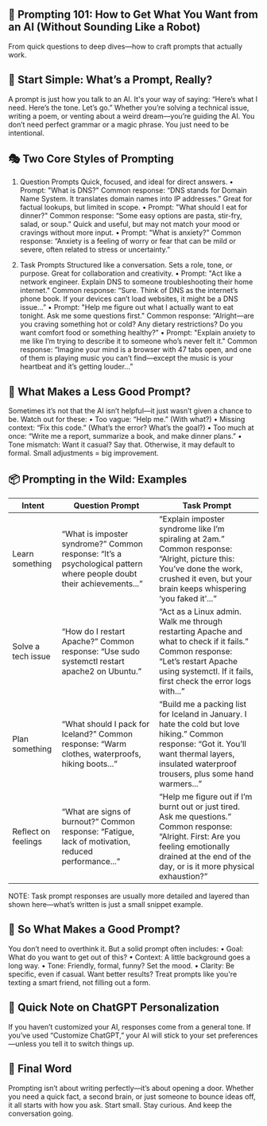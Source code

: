 ## 🎯 Prompting 101: How to Get What You Want from an AI (Without Sounding Like a Robot) 
From quick questions to deep dives—how to craft prompts that actually work.

## 🧠 Start Simple: What’s a Prompt, Really?

A prompt is just how you talk to an AI. It's your way of saying:
“Here’s what I need. Here’s the tone. Let’s go.”
Whether you’re solving a technical issue, writing a poem, or venting about a weird dream—you’re guiding the AI. You don’t need perfect grammar or a magic phrase. You just need to be intentional.

## 🎭 Two Core Styles of Prompting

1. Question Prompts
Quick, focused, and ideal for direct answers.
    • Prompt: "What is DNS?"
Common response: “DNS stands for Domain Name System. It translates domain names into IP addresses.”
Great for factual lookups, but limited in scope.
    • Prompt: "What should I eat for dinner?"
Common response: “Some easy options are pasta, stir-fry, salad, or soup.”
Quick and useful, but may not match your mood or cravings without more input.
    • Prompt: "What is anxiety?"
Common response: “Anxiety is a feeling of worry or fear that can be mild or severe, often related to stress or uncertainty.”

2. Task Prompts
Structured like a conversation. Sets a role, tone, or purpose. Great for collaboration and creativity.
    • Prompt: "Act like a network engineer. Explain DNS to someone troubleshooting their home internet."
Common response: “Sure. Think of DNS as the internet’s phone book. If your devices can’t load websites, it might be a DNS issue…”
    • Prompt: "Help me figure out what I actually want to eat tonight. Ask me some questions first."
Common response: “Alright—are you craving something hot or cold? Any dietary restrictions? Do you want comfort food or something healthy?”
    • Prompt: "Explain anxiety to me like I’m trying to describe it to someone who’s never felt it."
Common response: “Imagine your mind is a browser with 47 tabs open, and one of them is playing music you can’t find—except the music is your heartbeat and it’s getting louder…”

## 🪫 What Makes a Less Good Prompt?

Sometimes it’s not that the AI isn’t helpful—it just wasn’t given a chance to be.
Watch out for these:
    • Too vague: “Help me.” (With what?)
    • Missing context: “Fix this code.” (What’s the error? What’s the goal?)
    • Too much at once: “Write me a report, summarize a book, and make dinner plans.”
    • Tone mismatch: Want it casual? Say that. Otherwise, it may default to formal.
Small adjustments = big improvement.

## 📦 Prompting in the Wild: Examples
|  				Intent 			              	|  				Question Prompt 			                                                                                                        	|  				Task Prompt 			                                                                                                                                                                                              	|
|-----------------------	|--------------------------------------------------------------------------------------------------------------------------	|------------------------------------------------------------------------------------------------------------------------------------------------------------------------------------------------------------	|
|  				Learn something 			     	|  				“What is imposter syndrome?”  Common 				response: “It’s a psychological 				pattern where people doubt their achievements...” 			 	|  				“Explain imposter syndrome like I’m 				spiraling at 2am.”  Common 				response: “Alright, picture this: 				You’ve done the work, crushed it even, but your brain keeps 				whispering ‘you faked it’...” 			               	|
|  				Solve a tech issue 			  	|  				“How do I restart Apache?”  Common 				response: “Use sudo systemctl 				restart apache2 on Ubuntu.” 			                           	|  				“Act as a Linux admin. Walk me through 				restarting Apache and what to check if it fails.”  Common 				response: “Let’s restart Apache 				using systemctl. If it fails, first check the error logs with...” 			       	|
|  				Plan something 			      	|  				“What should I pack for Iceland?”  Common 				response: “Warm clothes, 				waterproofs, hiking boots...” 			                       	|  				“Build me a packing list for Iceland in 				January. I hate the cold but love hiking.”  Common 				response: “Got it. You’ll want 				thermal layers, insulated waterproof trousers, plus some hand 				warmers...” 			      	|
|  				Reflect on feelings 			 	|  				“What are signs of burnout?”  Common 				response: “Fatigue, lack of 				motivation, reduced performance...” 			                   	|  				“Help me figure out if I’m burnt out or 				just tired. Ask me questions.”  Common 				response: “Alright. First: Are 				you feeling emotionally drained at the end of the day, or is it 				more physical exhaustion?” 			 	|


NOTE: Task prompt responses are usually more detailed and layered than shown here—what’s written is just a small snippet example.

## 🧩 So What Makes a Good Prompt?
You don’t need to overthink it. But a solid prompt often includes:
    • Goal: What do you want to get out of this?
    • Context: A little background goes a long way.
    • Tone: Friendly, formal, funny? Set the mood.
    • Clarity: Be specific, even if casual.
Want better results? Treat prompts like you're texting a smart friend, not filling out a form.

## 🧠 Quick Note on ChatGPT Personalization
If you haven’t customized your AI, responses come from a general tone. If you’ve used “Customize ChatGPT,” your AI will stick to your set preferences—unless you tell it to switch things up.

## 💬 Final Word
Prompting isn’t about writing perfectly—it’s about opening a door.
Whether you need a quick fact, a second brain, or just someone to bounce ideas off, it all starts with how you ask.
Start small. Stay curious. And keep the conversation going.

